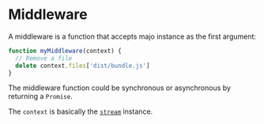 # Middleware

A middleware is a function that accepts majo instance as the first argument:

```js
function myMiddleware(context) {
  // Remove a file
  delete context.files['dist/bundle.js']
}
```

The middleware function could be synchronous or asynchronous by returning a `Promise`.

The `context` is basically the [`stream`](./api.md) instance.
